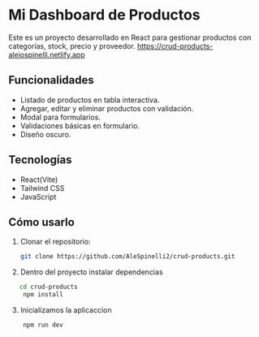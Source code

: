 # Mi Dashboard de Productos

Este es un proyecto desarrollado en React para gestionar productos con categorías, stock, precio y proveedor.
https://crud-products-alejospinelli.netlify.app
## Funcionalidades

- Listado de productos en tabla interactiva.
- Agregar, editar y eliminar productos con validación.
- Modal para formularios.
- Validaciones básicas en formulario.
- Diseño oscuro.

## Tecnologías

- React(Vite)
- Tailwind CSS
- JavaScript

## Cómo usarlo

1. Clonar el repositorio:
   ```bash
   git clone https://github.com/AleSpinelli2/crud-products.git
   ```
2. Dentro del proyecto instalar dependencias

````bash
   cd crud-products
    npm install

````

3. Inicializamos la aplicaccion

```bash
    npm run dev
```
